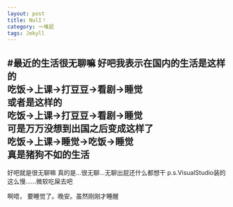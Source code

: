 ```yaml
---
layout: post
title: NulI！
category: 一堆屁
tags: Jekyll
---
```

#最近的生活很无聊嘛
好吧我表示在国内的生活是这样的  
吃饭->上课->打豆豆->看剧->睡觉  
或者是这样的  
吃饭->上课->打豆豆->看剧->睡觉  
可是万万没想到出国之后变成这样了  
吃饭->上课->睡觉->吃饭->睡觉  
真是猪狗不如的生活  
----------------------------------------------------
好吧就是很无聊嘛
真的是...很无聊...无聊出屁还什么都想干 p.s.VisualStudio装的这么慢......微软吃屎去吧

啊唔， 要睡觉了。晚安。虽然刚刚才睡醒
